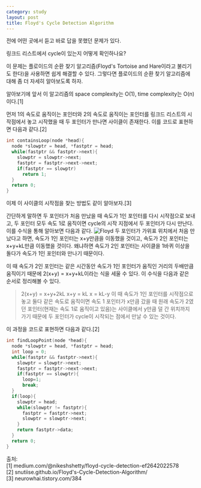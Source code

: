 ```yaml
---
category: study
layout: post
title: Floyd's Cycle Detection Algorithm
---
```

전에 어떤 곳에서 듣고 바로 답을 못했던 문제가 있다.

링크드 리스트에서 cycle이 있는지 어떻게 확인하나요?

이 문제는 플로이드의 순환 찾기 알고리즘(Floyd's Tortoise and Hare이라고 불리기도 한다)을 사용하면 쉽게 해결할 수 있다.
그렇다면 플로이드의 순환 찾기 알고리즘에 대해 좀 더 자세히 알아보도록 하자.

알아보기에 앞서 이 알고리즘의 space complexity는 O(1), time complexity는 O(n)이다.[1]

먼저 1의 속도로 움직이는 포인터와 2의 속도로 움직이는 포인터를 링크드 리스트의 시작점에서 놓고 시작했을 때 두 포인터가 만나면 사이클이 존재한다.
이를 코드로 표현하면 다음과 같다.[2]

```c
int containsLoop(node *head){
  node *slowptr = head, *fastptr = head;
  while(fastptr && fastptr->next){
    slowptr = slowptr->next;
    fastptr = fastptr->next->next;
    if(fastptr == slowptr)
      return 1;
  }
  return 0;
}  
```

이제 이 사이클의 시작점을 찾는 방법도 같이 알아보자.[3]

간단하게 말하면 두 포인터가 처음 만났을 때 속도가 1인 포인터를 다시 시작점으로 보내고, 두 포인터 모두 속도 1로 움직이면 cycle의 시작 지점에서 두 포인터가 다시 만난다. 이를 수식을 통해 알아보면 다음과 같다.
![Floyd](https://gityunjae.github.io/images/Floyd.PNG)
두 포인터가 가위표 위치에서 처음 만났다고 하면, 속도가 1인 포인터는 x+y만큼을 이동했을 것이고, 속도가 2인 포인터는 x+y+kL만큼 이동했을 것이다.
왜냐하면 속도가 2인 포인터는 사이클을 1바퀴 이상을 돌다가 속도가 1인 포인터와 만나기 때문이다.

이 때 속도가 2인 포인터는 같은 시간동안 속도가 1인 포인터가 움직인 거리의 두배만큼 움직이기 때문에 2(x+y) = x+y+kL이라는 식을 세울 수 있다.
이 수식을 다음과 같은 순서로 정리해볼 수 있다.
> 2(x+y) = x+y+2kL
> x+y = kL
> x = kL-y
이 때 속도가 1인 포인터를 시작점으로 놓고 둘다 같은 속도로 움직이면 속도 1 포인터가 x만큼 갔을 때 원래 속도가 2였던 포인터(현재는 속도 1로 움직이고 있음)는 사이클에서 y만큼 덜 간 위치까지 가기 때문에 두 포인터가 cycle이 시작되는 점에서 만날 수 있는 것이다.

이 과정을 코드로 표현하면 다음과 같다.[2]
```c
int findLoopPoint(node *head){
  node *slowptr = head, *fastptr = head;
  int loop = 0;
  while(fastptr && fastptr->next){
    slowptr = slowptr->next;
    fastptr = fastptr->next->next;
    if(fastptr == slowptr){
      loop=1;
      break;
  }
  if(loop){
    slowptr = head;
    while(slowptr != fastptr){
      fastptr = fastptr->next;
      slowptr = slowptr->next;
    }
    return fastptr->data;
  }
  return 0;
}
```


출처:<br>
[1] <a ref="medium.com/@nikeshshetty/floyd-cycle-detection-ef2642022578">medium.com/@nikeshshetty/floyd-cycle-detection-ef2642022578</a><br>
[2] <a ref="snutiise.github.io/Floyd's-Cycle-Detection-Algorithm/">snutiise.github.io/Floyd's-Cycle-Detection-Algorithm/</a><br>
[3] <a ref="neurowhai.tistory.com/384">neurowhai.tistory.com/384</a>
